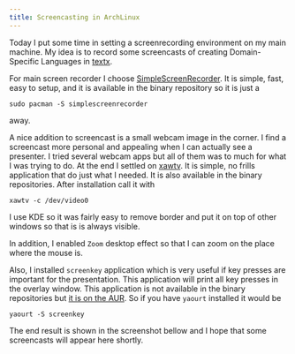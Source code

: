 ```yaml
---
title: Screencasting in ArchLinux
---
```


Today I put some time in setting a screenrecording environment on my main machine.  My idea is to record some screencasts of creating Domain-Specific Languages in [textx](https://github.com/igordejanovic/textX).

For main screen recorder I choose [SimpleScreenRecorder](http://www.maartenbaert.be/simplescreenrecorder/).  It is simple, fast, easy to setup, and it is available in the binary repository so it is just a

    sudo pacman -S simplescreenrecorder

away.

A nice addition to screencast is a small webcam image in the corner. I find a screencast more personal and appealing when I can actually see a presenter.  I tried several webcam apps but all of them was to much for what I was trying to do. At the end I settled on [xawtv](https://www.kraxel.org/blog/linux/xawtv/).  It is simple, no frills application that do just what I needed. It is also available in the binary repositories. After installation call it with

    xawtv -c /dev/video0

I use KDE so it was fairly easy to remove border and put it on top of other windows so that is is always visible.

In addition, I enabled `Zoom` desktop effect so that I can zoom on the place where the mouse is.

Also, I installed `screenkey` application which is very useful if key presses are important for the presentation. This application will print all key presses in the overlay window.  This application is not available in the binary repositories but [it is on the AUR](https://aur.archlinux.org/packages/screenkey/).  So if you have `yaourt` installed it would be

    yaourt -S screenkey

The end result is shown in the screenshot bellow and I hope that some screencasts will appear here shortly.



